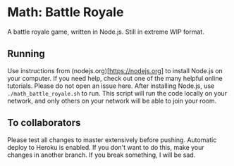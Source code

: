 # Math: Battle Royale
A battle royale game, written in Node.js. Still in extreme WIP format.

## Running
Use instructions from (nodejs.org)[https://nodejs.org] to install Node.js on your computer. If you need help, check out one of the many helpful online tutorials. Please do not open an issue here.
After installing Node.js, use `./math_battle_royale.sh` to run. This script will run the code locally on your network, and only others on your network will be able to join your room.

## To collaborators
Please test all changes to master extensively before pushing. Automatic deploy to Heroku is enabled. If you don't want to do this, make your changes in another branch. If you break something, I will be sad.
